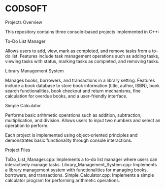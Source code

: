 # CODSOFT

Projects Overview

This repository contains three console-based projects implemented in C++:

To-Do List Manager

Allows users to add, view, mark as completed, and remove tasks from a to-do list.
Features include task management operations such as adding tasks, viewing tasks with status, marking tasks as completed, and removing tasks.

Library Management System

Manages books, borrowers, and transactions in a library setting.
Features include a book database to store book information (title, author, ISBN), book search functionalities, book checkout and return mechanisms, fine calculation for overdue books, and a user-friendly interface.

Simple Calculator

Performs basic arithmetic operations such as addition, subtraction, multiplication, and division.
Allows users to input two numbers and select an operation to perform.

Each project is implemented using object-oriented principles and demonstrates basic functionality through console interactions.

Project Files

ToDo_List_Manager.cpp: Implements a to-do list manager where users can interactively manage tasks.
Library_Management_System.cpp: Implements a library management system with functionalities for managing books, borrowers, and transactions.
Simple_Calculator.cpp: Implements a simple calculator program for performing arithmetic operations.
